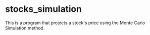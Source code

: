 # stocks_simulation

This is a program that projects a stock's price using the Monte Carlo Simulation method.
